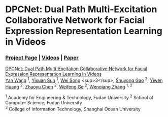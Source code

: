 # DPCNet: Dual Path Multi-Excitation Collaborative Network for Facial Expression Representation Learning in Videos
### [Project Page](https://wangyanckxx.github.io/Proj_CVPR2022_FERV39k.html) | [Videos](#) | [Paper](https://openaccess.thecvf.com/content/CVPR2022/papers/Wang_FERV39k_A_Large-Scale_Multi-Scene_Dataset_for_Facial_Expression_Recognition_in_CVPR_2022_paper.pdf)

[DPCNet: Dual Path Multi-Excitation Collaborative Network for Facial Expression Representation Learning in Videos](https://2022.acmmm.org/) <br>
 [Yan Wang](https://wangyanckxx.github.io/) <sup>1</sup>,
 [Yixuan Sun](http://www.fudanroilab.com/2019/10/07/YixuanSun.html) <sup>1</sup>,
 [Wei Song]([http://www.fudanroilab.com/2019/10/07/YixuanSun.html](https://scholar.google.com/citations?user=HSn4UOIAAAAJ&hl=zh-CN)) <sup>3</sup>,
 [Shuyong Gao](http://www.fudanroilab.com/2020/07/01/ShuyongGao.html) <sup>2</sup>,
 [Yiwen Huang](#) <sup>2</sup>,
 [Zhaoyu Chen](http://www.fudanroilab.com/2019/01/17/ZhongyingLiu.html) <sup>2</sup>,
 [Weifeng Ge](http://www.weifengge.net/) <sup>2</sup>,
 [Wenqiang Zhang](http://faet.fudan.edu.cn/17/bb/c13532a137147/page.htm) <sup>1, 2</sup>

<sup>1</sup> Academy for Engineering & Technology, Fudan University
<sup>2</sup> School of Computer Science, Fudan University <br>
<sup>3</sup> College of Information Technology, Shanghai Ocean University <br>
